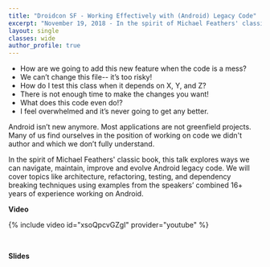 ```yaml
---
title: "Droidcon SF - Working Effectively with (Android) Legacy Code"
excerpt: "November 19, 2018 - In the spirit of Michael Feathers' classic book, this talk explores ways we can navigate, maintain, improve and evolve Android legacy code."
layout: single
classes: wide
author_profile: true
---
```


* How are we going to add this new feature when the code is a mess?
* We can’t change this file-- it’s too risky!
* How do I test this class when it depends on X, Y, and Z?
* There is not enough time to make the changes you want!
* What does this code even do!?
* I feel overwhelmed and it’s never going to get any better.

Android isn’t new anymore. Most applications are not greenfield projects. Many of us find ourselves in the position of working on code we didn't author and which we don’t fully understand.

In the spirit of Michael Feathers' classic book, this talk explores ways we can navigate, maintain, improve and evolve Android legacy code. We will cover topics like architecture, refactoring, testing, and dependency breaking techniques using examples from the speakers’ combined 16+ years of experience working on Android. 

**Video**

{% include video id="xsoQpcvGZgI" provider="youtube" %}

<br/>

**Slides**

<script async class="speakerdeck-embed" data-id="a4dde7b6652647659c508c93db7a2e7a" data-ratio="1.77777777777778" src="//speakerdeck.com/assets/embed.js"></script>
